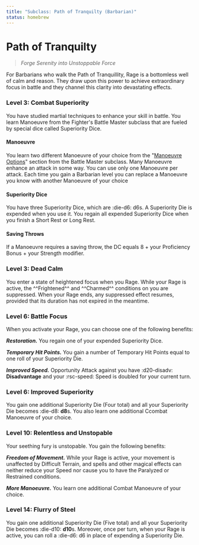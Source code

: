 ```yaml
---
title: "Subclass: Path of Tranquilty (Barbarian)"
status: homebrew
---
```


<p style="display:none">
Forge Serenity into Unstoppable Force
</p>

# Path of Tranquilty

> *Forge Serenity into Unstoppable Force*

For Barbarians who walk the Path of Tranquillity, Rage is a bottomless well of calm and reason. They draw upon this power to achieve extraordinary focus in battle and they channel this clarity into devastating effects.

### Level 3: Combat Superiority

You have studied martial techniques to enhance your skill in battle. You learn Manoeuvre from the Fighter's Battle Master subclass that are fueled by special dice called Superiority Dice.

#### Manoeuvre

You learn two different Manoeuvre of your choice from the "[Manoeuvre Options]" section from the Battle Master subclass. Many Manoeuvre enhance an attack in some way. You can use only one Manoeuvre per attack. Each time you gain a Barbarian level you can replace a Manoeuvre you know with another Manoeuvre of your choice

#### Superiority Dice

You have three Superiority Dice, which are :die-d6: d6s. A Superiority Die is expended when you use it. You regain all expended Superiority Dice when you finish a Short Rest or Long Rest.

#### Saving Throws

If a Manoeuvre requires a saving throw, the DC equals 8 + your Proficiency Bonus + your Strength modifier.

### Level 3: Dead Calm

You enter a state of heightened focus when you Rage. While your Rage is active, the ^^Frightened^^ and ^^Charmed^^ conditions on you are suppressed. When your Rage ends, any suppressed effect resumes, provided that its duration has not expired in the meantime.

### Level 6: Battle Focus

When you activate your Rage, you can choose one of the following benefits:

***Restoration.*** You regain one of your expended Superiority Dice.
  
***Temporary Hit Points.*** You gain a number of Temporary Hit Points equal to one roll of your Superiority Die.
 
***Improved Speed.*** Opportunity Attack against you have :d20-disadv: **Disadvantage** and your :rsc-speed: Speed is doubled for your current turn.

### Level 6: Improved Superiority

You gain one additional Superiority Die (Four total) and all your Superiority Die becomes :die-d8: **d8**s. You also learn one additional Ccombat Manoeuvre of your choice.

### Level 10: Relentless and Unstopable

Your seething fury is unstopable. You gain the following benefits:

***Freedom of Movement.*** While your Rage is active, your movement is unaffected by Difficult Terrain, and spells and other magical effects can neither reduce your Speed nor cause you to have the Paralyzed or Restrained conditions.

***More Manoeuvre.*** You learn one additional Combat Manoeuvre of your choice.

### Level 14: Flurry of Steel

You gain one additional Superiority Die (Five total) and all your Superiority Die becomes :die-d10: **d10**s. Moreover, once per turn, when your Rage is active, you can roll a :die-d6: d6 in place of expending a Superiority Die.

[Manoeuvre Options]: ../../option/class-options/fighter-manoeuvre.md